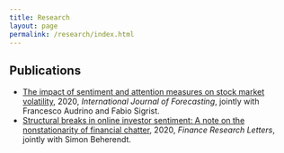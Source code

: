 ```yaml
---
title: Research
layout: page
permalink: /research/index.html
---
```



<h2>Publications</h2>

<ul>
	<li><a href="https://doi.org/10.1016/j.ijforecast.2019.05.010">The impact of sentiment and attention measures on stock market volatility</a>, 
		2020, <i>International Journal of Forecasting</i>, jointly with Francesco Audrino and Fabio Sigrist. </li>
	<li><a href="https://doi.org/10.1016/j.frl.2020.101479">Structural breaks in online investor sentiment: A note on the nonstationarity of financial chatter</a>,
		2020,  <i>Finance Research Letters</i>, jointly with Simon Beherendt.</li>
</ul>

